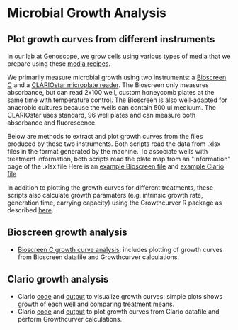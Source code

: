 # Microbial Growth Analysis

## Plot growth curves from different instruments
In our lab at Genoscope, we grow cells using various types of media that we prepare using these [media recipes](https://github.com/actolonen/Analysis_Lab/blob/main/Growth/Media_Recipes).

We primarily measure microbial growth using two instruments: a [Bioscreen C](https://www.bioscreen.fi/) and a [CLARIOstar microplate reader](https://www.bmglabtech.com/en/clariostar-plus/). The Bioscreen only measures absorbance, but can read 2x100 well, custom honeycomb plates at the same time with temperature control. The Bioscreen is also well-adapted for anaerobic cultures because the wells can contain 500 ul mediuum. The CLARIOstar uses standard, 96 well plates and can measure both absorbance and fluorescence. 

Below are methods to extract and plot growth curves from the files produced by these two instruments. Both scripts read the data from .xlsx files in the format generated by the machine. To associate wells with treatment information, both scripts read the plate map from an "Information" page of the .xlsx file Here is an [example Bioscreen file](https://github.com/actolonen/Analysis_Lab/blob/main/Growth/Data/01-1Alba_2CphyWT_different_butanol_24mars16.xlsx) and [example Clario file](https://github.com/actolonen/Analysis_Lab/blob/main/Growth/Data/01_Courbe_de_croissance_WT-GM3_butanol_clario_04_12_2023.xlsx)

In addition to plotting the growth curves for different treatments, these scripts also calculate growth paramaters (e.g. intrinsic growth rate, generation time, carrying capacity) using the Growthcurver R package as described [here](https://github.com/actolonen/Analysis_Lab/blob/main/Growth/Logistic_Fit/2024.02_growthcurver.md). 

## Bioscreen growth analysis
* [Bioscreen C growth curve analysis](https://github.com/actolonen/Analysis_Lab/blob/main/Growth/Data/2024.08_cphyWT_butanol.qmd): includes plotting of growth curves from Bioscreen datafile and Growthcurver calculations.

## Clario growth analysis
* Clario [code](https://github.com/actolonen/Analysis_Lab/blob/main/Growth/Code/plotGrowth_means.qmd) and [output](https://github.com/actolonen/Analysis_Lab/blob/main/Growth/Code/plotGrowth_means.html) to visualize growth curves: simple plots shows growth of each well and comparing treatment means.
* Clario [code](https://github.com/actolonen/Analysis_Lab/blob/main/Growth/Code/2024.08_growth_butanol_dec23.qmd) and [output](https://github.com/actolonen/Analysis_Lab/blob/main/Growth/HTML/01_2024.08_growth_butanol_dec23.html) to plot growth curves from Clario datafile and perform Growthcurver calculations.


